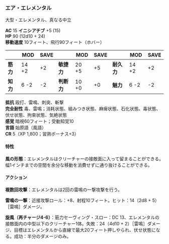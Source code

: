 ### エア・エレメンタル
大型・エレメンタル、真なる中立

**AC** 15 **イニシアチブ** +5 (15)  
**HP** 90 (12d10 + 24)  
**移動速度** 10フィート、飛行90フィート（ホバー）

|      | MOD | SAVE |      | MOD | SAVE |      | MOD | SAVE |
|------|-----|------|------|-----|------|------|-----|------|
| **筋力** | 14 +2 | +2 | **敏捷力** | 20 +5 | +5 | **耐久力** | 14 +2 | +2 |
| **知力** | 6 -2 | -2 | **判断力** | 10 +0 | +0 | **魅力** | 6 -2 | -2 |

**抵抗** 殴打、雷鳴、刺突、斬撃  
**完全耐性** 毒、雷鳴；消耗状態、組みつき状態、麻痺状態、石化状態、毒状態、伏せ状態、拘束状態、気絶状態  
**感覚** 暗視60フィート；受動知覚10  
**言語** 始原語（風語）  
**CR** 5（XP 1,800；習熟ボーナス+3）

#### 特性

**風の形態**：エレメンタルはクリーチャーの接敵面に入って留まることができる。幅1インチまでの空間を余分な移動を消費せずに通り抜けることができる。

#### アクション

**複数回攻撃**：エレメンタルは2回の雷鳴の一撃攻撃を行う。

**雷鳴の一撃**：近接攻撃ロール：+8、射程10フィート。ヒット：14（2d8 + 5）［雷鳴］ダメージ。

**旋風（再チャージ4-6）**：筋力セーヴィング・スロー：DC 13、エレメンタルの接敵面内の中型以下のクリーチャー1体。失敗：24（4d10 + 2）［雷鳴］ダメージ、目標はエレメンタルから直線で最大20フィート押しやられ、伏せ状態になる。成功：半分のダメージのみ。